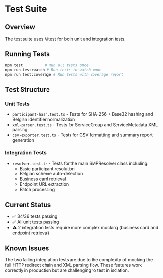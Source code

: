 # Test Suite

## Overview

The test suite uses Vitest for both unit and integration tests.

## Running Tests

```bash
npm test          # Run all tests once
npm run test:watch # Run tests in watch mode
npm run test:coverage # Run tests with coverage report
```

## Test Structure

### Unit Tests
- `participant-hash.test.ts` - Tests for SHA-256 + Base32 hashing and Belgian identifier normalization
- `xml-parser.test.ts` - Tests for ServiceGroup and ServiceMetadata XML parsing
- `csv-exporter.test.ts` - Tests for CSV formatting and summary report generation

### Integration Tests
- `resolver.test.ts` - Tests for the main SMPResolver class including:
  - Basic participant resolution
  - Belgian scheme auto-detection
  - Business card retrieval
  - Endpoint URL extraction
  - Batch processing

## Current Status

- ✅ 34/36 tests passing
- ✅ All unit tests passing
- ⚠️ 2 integration tests require more complex mocking (business card and endpoint retrieval)

## Known Issues

The two failing integration tests are due to the complexity of mocking the full HTTP redirect chain and XML parsing flow. These features work correctly in production but are challenging to test in isolation.